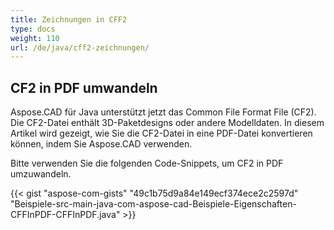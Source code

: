 ```yaml
---
title: Zeichnungen in CFF2
type: docs
weight: 110
url: /de/java/cff2-zeichnungen/
---
```


## **CF2 in PDF umwandeln**

Aspose.CAD für Java unterstützt jetzt das Common File Format File (CF2). Die CF2-Datei enthält 3D-Paketdesigns oder andere Modelldaten. In diesem Artikel wird gezeigt, wie Sie die CF2-Datei in eine PDF-Datei konvertieren können, indem Sie Aspose.CAD verwenden.

Bitte verwenden Sie die folgenden Code-Snippets, um CF2 in PDF umzuwandeln.

{{< gist "aspose-com-gists" "49c1b75d9a84e149ecf374ece2c2597d" "Beispiele-src-main-java-com-aspose-cad-Beispiele-Eigenschaften-CFFInPDF-CFFInPDF.java" >}}

